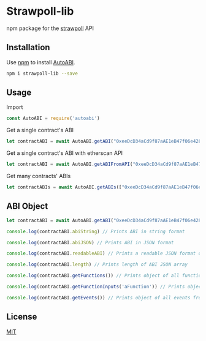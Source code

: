 # Strawpoll-lib

npm package for the [strawpoll](https://www.strawpoll.me) API

## Installation

Use [npm](https://www.npmjs.com/) to install [AutoABI](https://www.npmjs.com/package/AutoABI).

```bash
npm i strawpoll-lib --save
```

## Usage

Import
```Node.js
const AutoABI = require('autoabi')
```

Get a single contract's ABI
```Node.js
let contractABI = await AutoABI.getABI("0xeeDcD34aCd9f87aAE1eB47f06e42868E81ad2924") // returns ABI object
```

Get a single contract's ABI with etherscan API
```Node.js
let contractABI = await AutoABI.getABIFromAPI("0xeeDcD34aCd9f87aAE1eB47f06e42868E81ad2924") // returns ABI object
```

Get many contracts' ABIs
```Node.js
let contractABIs = await AutoABI.getABIs(["0xeeDcD34aCd9f87aAE1eB47f06e42868E81ad2924", "0xfb6916095ca1df60bb79ce92ce3ea74c37c5d359"]) // returns array of ABI objects
```

## ABI Object

```Node.js
let contractABI = await AutoABI.getABI("0xeeDcD34aCd9f87aAE1eB47f06e42868E81ad2924")

console.log(contractABI.abiString) // Prints ABI in string format

console.log(contractABI.abiJSON) // Prints ABI in JSON format

console.log(contractABI.readableABI) // Prints a readable JSON format of ABI

console.log(contractABI.length) // Prints length of ABI JSON array

console.log(contractABI.getFunctions()) // Prints object of all functions from ABI

console.log(contractABI.getFunctionInputs('aFunction')) // Prints object of inputs required for 'aFunction'

console.log(contractABI.getEvents()) // Prints object of all events from ABI
```

## License
[MIT](https://choosealicense.com/licenses/mit/)